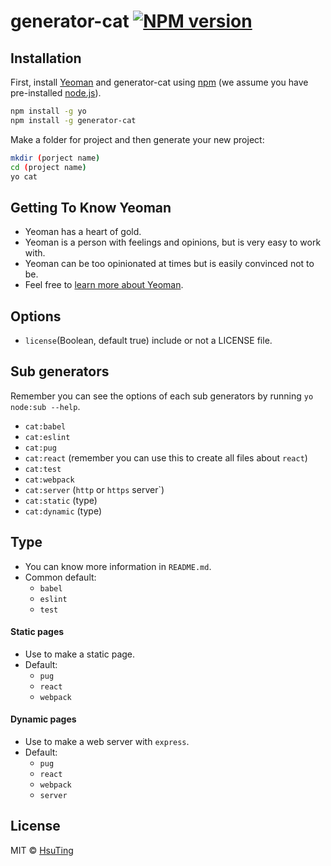 # generator-cat [![NPM version][npm-image]][npm-url]

## Installation

First, install [Yeoman](http://yeoman.io) and generator-cat using [npm](https://www.npmjs.com/) (we assume you have pre-installed [node.js](https://nodejs.org/)).

```bash
npm install -g yo
npm install -g generator-cat
```

Make a folder for project and then generate your new project:

```bash
mkdir (porject name)
cd (project name)
yo cat
```

## Getting To Know Yeoman

 * Yeoman has a heart of gold.
 * Yeoman is a person with feelings and opinions, but is very easy to work with.
 * Yeoman can be too opinionated at times but is easily convinced not to be.
 * Feel free to [learn more about Yeoman](http://yeoman.io/).

## Options

- `license`(Boolean, default true) include or not a LICENSE file.

## Sub generators

Remember you can see the options of each sub generators by running `yo node:sub --help`.

- `cat:babel`
- `cat:eslint`
- `cat:pug`
- `cat:react` (remember you can use this to create all files about `react`)
- `cat:test`
- `cat:webpack`
- `cat:server` (`http` or `https` server`)
- `cat:static` (type)
- `cat:dynamic` (type)

## Type

- You can know more information in `README.md`.
- Common default:
  - `babel`
  - `eslint`
  - `test`

#### Static pages

- Use to make a static page.
- Default:
  - `pug`
  - `react`
  - `webpack`

#### Dynamic pages

- Use to make a web server with `express`.
- Default:
  - `pug`
  - `react`
  - `webpack`
  - `server`

## License

MIT © [HsuTing](hsuting.com)


[npm-image]: https://badge.fury.io/js/generator-cat.svg
[npm-url]: https://npmjs.org/package/generator-cat
